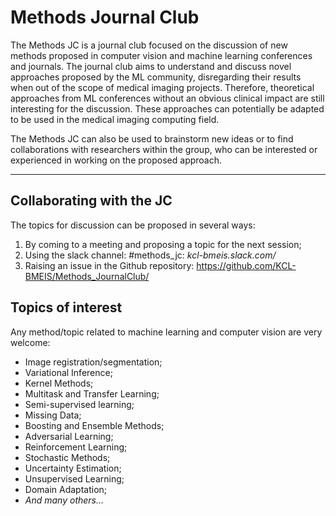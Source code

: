 # Methods Journal Club

The Methods JC is a journal club focused on the discussion of new methods proposed in computer vision and machine learning conferences and journals. The journal club aims to understand and discuss novel approaches proposed by the ML community, disregarding their results when out of the scope of medical imaging projects. Therefore, theoretical approaches from ML conferences without an obvious clinical impact are still interesting for the discussion. These approaches can potentially be adapted to be used in the medical imaging computing field.

The Methods JC can also be used to brainstorm new ideas or to find collaborations with researchers within the group, who can be interested or experienced in working on the proposed approach.

*** 

## Collaborating with the JC

The topics for discussion can be proposed in several ways:

1. By coming to a meeting and proposing a topic for the next session;
2. Using the slack channel: #methods_jc: *kcl-bmeis.slack.com/*
3. Raising an issue in the Github repository: https://github.com/KCL-BMEIS/Methods_JournalClub/

## Topics of interest

Any method/topic related to machine learning and computer vision are very welcome:

* Image registration/segmentation;
* Variational Inference;
* Kernel Methods;
* Multitask and Transfer Learning;
* Semi-supervised learning;
* Missing Data;
* Boosting and Ensemble Methods;
* Adversarial Learning;
* Reinforcement Learning;
* Stochastic Methods;
* Uncertainty Estimation;
* Unsupervised Learning;
* Domain Adaptation;
* *And many others...*
